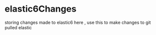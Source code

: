 # elastic6Changes
storing changes made to elastic6 here , use this to make changes to git pulled elastic
